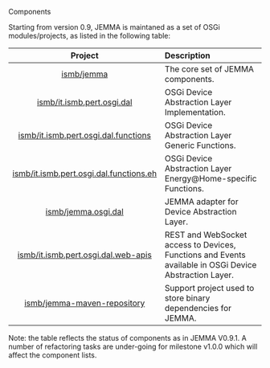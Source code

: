 Components
<!-- Remember: the first line always goes with the title-->
<!-- Please use h3 headers (###) inside these files -->

Starting from version 0.9, JEMMA is maintaned as a set of OSGi modules/projects, as listed in the following table:

| Project | Description |
| :------:|:------------|
| [ismb/jemma](https://github.com/ismb/jemma) | The core set of JEMMA components.|
| [ismb/it.ismb.pert.osgi.dal](https://github.com/ismb/it.ismb.pert.osgi.dal) | OSGi Device Abstraction Layer Implementation.|
| [ismb/it.ismb.pert.osgi.dal.functions](https://github.com/ismb/it.ismb.pert.osgi.dal.functions) | OSGi Device Abstraction Layer Generic Functions.|
| [ismb/it.ismb.pert.osgi.dal.functions.eh](https://github.com/ismb/it.ismb.pert.osgi.dal.functions.eh) | OSGi Device Abstraction Layer Energy@Home-specific Functions. |
| [ismb/jemma.osgi.dal](https://github.com/ismb/jemma.osgi.dal) | JEMMA adapter for Device Abstraction Layer. |
| [ismb/it.ismb.pert.osgi.dal.web-apis](https://github.com/ismb/it.ismb.pert.osgi.dal.web-apis) | REST and WebSocket access to Devices, Functions and Events available in OSGi Device Abstraction Layer.|
| [ismb/jemma-maven-repository](https://github.com/ismb/jemma-maven-repository) | Support project used to store binary dependencies for JEMMA.|

Note: the table reflects the status of components as in JEMMA V0.9.1. 
A number of refactoring tasks are under-going for milestone v1.0.0 which will affect the component lists.





